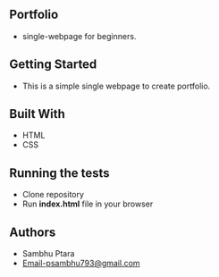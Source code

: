 ## Portfolio
-  single-webpage for beginners.
## Getting Started
- This is a simple single webpage to create portfolio.
## Built With
- HTML
- CSS
## Running the tests
- Clone repository
- Run **index.html** file in your browser
## Authors
- Sambhu Ptara
- Email-psambhu793@gmail.com

